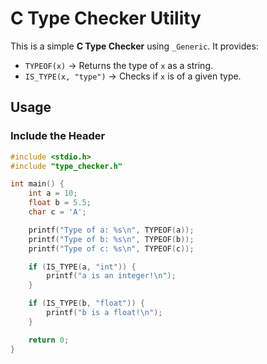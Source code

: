 # C Type Checker Utility

This is a simple **C Type Checker** using `_Generic`. It provides:
- `TYPEOF(x)` → Returns the type of `x` as a string.
- `IS_TYPE(x, "type")` → Checks if `x` is of a given type.

## Usage
### **Include the Header**
```c
#include <stdio.h>
#include "type_checker.h"

int main() {
    int a = 10;
    float b = 5.5;
    char c = 'A';

    printf("Type of a: %s\n", TYPEOF(a));
    printf("Type of b: %s\n", TYPEOF(b));
    printf("Type of c: %s\n", TYPEOF(c));

    if (IS_TYPE(a, "int")) {
        printf("a is an integer!\n");
    }

    if (IS_TYPE(b, "float")) {
        printf("b is a float!\n");
    }

    return 0;
}
